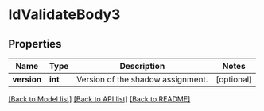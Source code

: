 # IdValidateBody3

## Properties
Name | Type | Description | Notes
------------ | ------------- | ------------- | -------------
**version** | **int** | Version of the shadow assignment. | [optional] 

[[Back to Model list]](../README.md#documentation-for-models) [[Back to API list]](../README.md#documentation-for-api-endpoints) [[Back to README]](../README.md)

